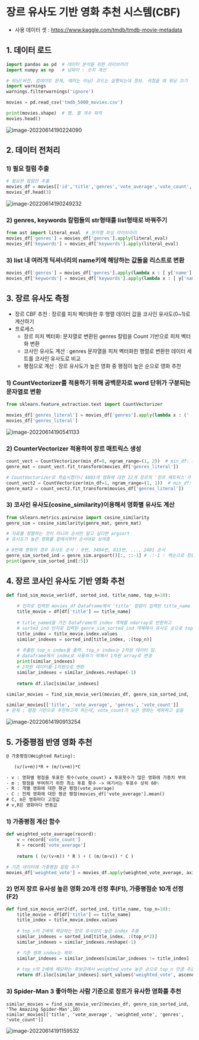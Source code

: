 # 장르 유사도 기반 영화 추천 시스템(CBF)



- 사용 데이터 셋 : https://www.kaggle.com/tmdb/tmdb-movie-metadata



## 1. 데이터 로드

```python
import pandas as pd  # 데이터 분석을 위한 라이브러리
import numpy as np   # 넘파이 : 숫자 계산

# 워닝(버전, 업데이트 문제, 에러는 아님) 코드는 실행되는데 정보. 귀찮을 때 워닝 끄기
import warnings
warnings.filterwarnings('ignore')

movies = pd.read_csv('tmdb_5000_movies.csv')

print(movies.shape)  # 행, 열 개수 파악
movies.head()
```

![image-20220614190224090](CBF_movie_Recommendation_system.assets/image-20220614190224090.png)



## 2. 데이터 전처리

### 1) 필요 컬럼 추출

```python
# 필요한 컬럼만 추출
movies_df = movies[['id','title','genres','vote_average','vote_count','popularity','keywords','overview']]
movies_df.head(3)
```

![image-20220614190249232](CBF_movie_Recommendation_system.assets/image-20220614190249232.png)



### 2) genres, keywords 칼럼들의 str형태를 list형태로 바꿔주기

```python
from ast import literal_eval  # 문자열 파싱 라이브러리
movies_df['genres'] = movies_df['genres'].apply(literal_eval)
movies_df['keywords'] = movies_df['keywords'].apply(literal_eval)
```



### 3) list 내 여러개 딕셔너리의 name키에 해당하는 값들을 리스트로 변환

```python
movies_df['genres'] = movies_df['genres'].apply(lambda x : [ y['name'] for y in x])
movies_df['keywords'] = movies_df['keywords'].apply(lambda x : [ y['name'] for y in x])
```



## 3. 장르 유사도 측정

- 장르 CBF 추천 : 장르를 피처 벡터화한 후 행렬 데이터 값을 코사인 유사도(0~1)로 계산하기
- 프로세스
  - 장르 피처 벡터화: 문자열로 변환된 genres 칼럼을 Count 기반으로 피처 벡터화 변환
  - 코사인 유사도 계산 : genres 문자열을 피처 벡터화한 행렬로 변환한 데이터 세트를 코사인 유사도로 비교
  - 평점으로 계산 : 장르 유사도가 높은 영화 중 평점이 높은 순으로 영화 추천

### 1) CountVectorizer를 적용하기 위해 공백문자로 word 단위가 구분되는 문자열로 변환

```python
from sklearn.feature_extraction.text import CountVectorizer

movies_df['genres_literal'] = movies_df['genres'].apply(lambda x : (' ').join(x))
movies_df['genres_literal']
```

![image-20220614190541133](CBF_movie_Recommendation_system.assets/image-20220614190541133.png)

### 2) CounterVectorizer 적용하여 장르 매트릭스 생성

```python
count_vect = CountVectorizer(min_df=0, ngram_range=(1, 2))  # min_df: 단어장에 들어갈 최소빈도, ngram_range: 1 <= n <= 2
genre_mat = count_vect.fit_transform(movies_df['genres_literal'])
```



```python
# CountVectorizer로 학습시켰더니 4803개 영화에 대한 22개 장르의 '장르 매트릭스'가 생성되었다.
count_vect2 = CountVectorizer(min_df=1, ngram_range=(1, 1))  # min_df: 단어장에 들어갈 최소빈도, ngram_range: 1 <= n <= 2
genre_mat2 = count_vect2.fit_transform(movies_df['genres_literal'])
```



### 3) 코사인 유사도(cosine_similarity)이용해서 영화별 유사도 계산

```python
from sklearn.metrics.pairwise import cosine_similarity
genre_sim = cosine_similarity(genre_mat, genre_mat)
```

```python
# 자료를 정렬하는 것이 아니라 순서만 알고 싶다면 argsort
# 유사도가 높은 영화를 앞에서부터 순서대로 보여줌

# 0번째 영화의 경우 유사도 순서 : 0번, 3494번, 813번, ..., 2401 순서
genre_sim_sorted_ind = genre_sim.argsort()[:, ::-1] # ::-1 : 역순으로 정렬
print(genre_sim_sorted_ind[:5])
```



## 4. 장르 코사인 유사도 기반 영화 추천

```python
def find_sim_movie_ver1(df, sorted_ind, title_name, top_n=10):
    
    # 인자로 입력된 movies_df DataFrame에서 'title' 컬럼이 입력된 title_name 값인 DataFrame추출
    title_movie = df[df['title'] == title_name]
    
    # title_named을 가진 DataFrame의 index 객체를 ndarray로 반환하고 
    # sorted_ind 인자로 입력된 genre_sim_sorted_ind 객체에서 유사도 순으로 top_n 개의 index 추출
    title_index = title_movie.index.values
    similar_indexes = sorted_ind[title_index, :(top_n)]
    
    # 추출된 top_n index들 출력. top_n index는 2차원 데이터 임.
    # dataframe에서 index로 사용하기 위해서 1차원 array로 변경
    print(similar_indexes)    
    # 2차원 데이터를 1차원으로 변환
    similar_indexes = similar_indexes.reshape(-1)
    
    return df.iloc[similar_indexes]
```

```python
similar_movies = find_sim_movie_ver1(movies_df, genre_sim_sorted_ind, 'Once Upon a Time in America', 20)

similar_movies[['title', 'vote_average', 'genres', 'vote_count']]
# 문제 ; 평점 기반으로 추천하고자 하는데, vote_count가 낮은 영화는 제외하고 싶음
```

![image-20220614190913254](CBF_movie_Recommendation_system.assets/image-20220614190913254.png)



## 5. 가중평점 반영 영화 추천

```tex
@ 가중평점(Weighted Rating):

   (v/(v+m))*R + (m/(v+m))*C

- v : 영화별 평점을 투표한 횟수(vote_count) ★ 투표횟수가 많은 영화에 가중치 부여
- m : 평점을 부여하기 위한 최소 투표 횟수 -> 여기서는 투표수 상위 60%
- R : 개별 영화에 대한 평균 평점(vote_average)
- C : 전체 영화에 대한 평균 평점(movies_df['vote_average'].mean()
# C, m은 영화마다 고정값
# v,R은 영화마다 변동값
```



### 1) 가중평점 계산 함수

```python
def weighted_vote_average(record):
    v = record['vote_count']
    R = record['vote_average']
    
    return ( (v/(v+m)) * R ) + ( (m/(m+v)) * C )
```

```python
# 기존 데이터에 가중평점 칼럼 추가
movies_df['weighted_vote'] = movies_df.apply(weighted_vote_average, axis=1)
```



### 2) 먼저 장르 유사성 높은 영화 20개 선정 후(F1), 가중평점순 10개 선정(F2)

```python
def find_sim_movie_ver2(df, sorted_ind, title_name, top_n=10):
    title_movie = df[df['title'] == title_name]
    title_index = title_movie.index.values
    
    # top_n의 2배에 해당하는 쟝르 유사성이 높은 index 추출
    similar_indexes = sorted_ind[title_index, :(top_n*2)]
    similar_indexes = similar_indexes.reshape(-1)

    # 기준 영화 index는 제외
    similar_indexes = similar_indexes[similar_indexes != title_index]
    
    # top_n의 2배에 해당하는 후보군에서 weighted_vote 높은 순으로 top_n 만큼 추출 
    return df.iloc[similar_indexes].sort_values('weighted_vote', ascending=False)[:top_n]
```



### 3) Spider-Man 3 좋아하는 사람 기준으로 장르가 유사한 영화를 추천

```
similar_movies = find_sim_movie_ver2(movies_df, genre_sim_sorted_ind, 'The Amazing Spider-Man',10)
similar_movies[['title', 'vote_average', 'weighted_vote', 'genres', 'vote_count']]
```

![image-20220614191159532](CBF_movie_Recommendation_system.assets/image-20220614191159532.png)


